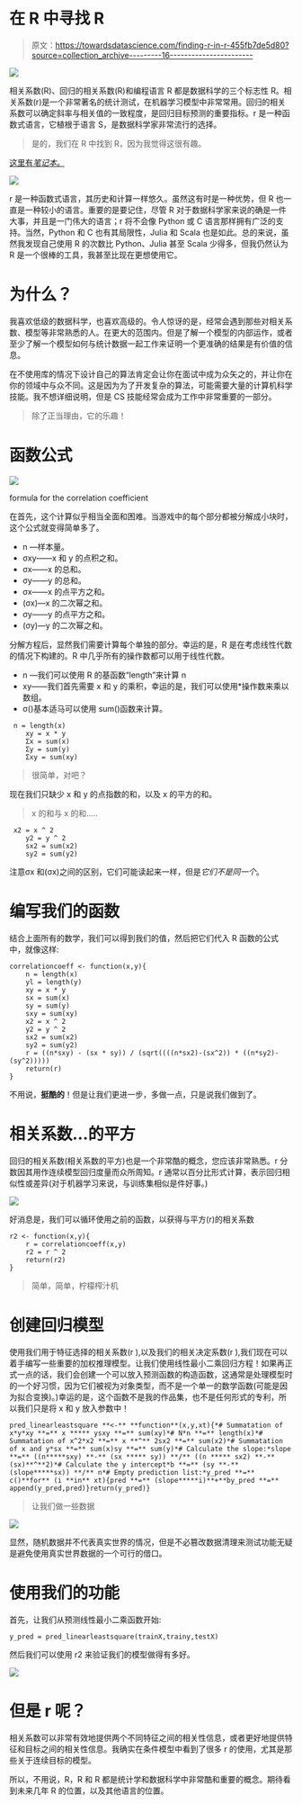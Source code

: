 # 在 R 中寻找 R

> 原文：<https://towardsdatascience.com/finding-r-in-r-455fb7de5d80?source=collection_archive---------16----------------------->

![](img/0fb5174ac1170b2c2c1cc3075e1409f5.png)

相关系数(R)、回归的相关系数(R)和编程语言 R 都是数据科学的三个标志性 R。相关系数(r)是一个非常著名的统计测试，在机器学习模型中非常常用。回归的相关系数可以确定斜率与相关值的一致程度，是回归目标预测的重要指标。r 是一种函数式语言，它植根于语言 S，是数据科学家非常流行的选择。

> 是的，我们在 R 中找到 R，因为我觉得这很有趣。

[这里有*笔记本。*](https://github.com/emmettgb/Emmetts-DS-NoteBooks/blob/master/R/r%20in%20R.ipynb)

![](img/d076c567a812799927c8ebd14f681928.png)

r 是一种函数式语言，其历史和计算一样悠久。虽然这有时是一种优势，但 R 也一直是一种较小的语言。重要的是要记住，尽管 R 对于数据科学家来说的确是一件大事，并且是一门伟大的语言；r 将不会像 Python 或 C 语言那样拥有广泛的支持。当然，Python 和 C 也有其局限性，Julia 和 Scala 也是如此。总的来说，虽然我发现自己使用 R 的次数比 Python、Julia 甚至 Scala 少得多，但我仍然认为 R 是一个很棒的工具，我甚至比现在更想使用它。

# 为什么？

我喜欢低级的数据科学，也喜欢高级的。令人惊讶的是，经常会遇到那些对相关系数、模型等非常熟悉的人。在更大的范围内。但是了解一个模型的内部运作，或者至少了解一个模型如何与统计数据一起工作来证明一个更准确的结果是有价值的信息。

在不使用库的情况下设计自己的算法肯定会让你在面试中成为众矢之的，并让你在你的领域中与众不同。这是因为为了开发复杂的算法，可能需要大量的计算机科学技能。我不想详细说明，但是 CS 技能经常会成为工作中非常重要的一部分。

> 除了正当理由，它的乐趣！

# 函数公式

![](img/b53515a82463a7538c5adf65ee280b17.png)

formula for the correlation coefficient

在首先，这个计算似乎相当全面和困难。当游戏中的每个部分都被分解成小块时，这个公式就变得简单多了。

*   n —样本量。
*   σxy——x 和 y 的点积之和。
*   σx——x 的总和。
*   σy——y 的总和。
*   σx——x 的点平方之和。
*   (σx)—x 的二次幂之和。
*   σy——y 的点平方之和。
*   (σy)—y 的二次幂之和。

分解方程后，显然我们需要计算每个单独的部分。幸运的是，R 是在考虑线性代数的情况下构建的。R 中几乎所有的操作数都可以用于线性代数。

*   n —我们可以使用 R 的基函数“length”来计算 n
*   xy——我们首先需要 x 和 y 的乘积，幸运的是，我们可以使用*操作数来乘以数组。
*   σ()基本适马可以使用 sum()函数来计算。

```
 n = length(x)
    xy = x * y
    Σx = sum(x)
    Σy = sum(y)
    Σxy = sum(xy)
```

> 很简单，对吧？

现在我们只缺少 x 和 y 的点指数的和，以及 x 的平方的和。

> x 的和与 x 的和…..

```
 x2 = x ^ 2
    y2 = y ^ 2
    sx2 = sum(x2)
    sy2 = sum(y2)
```

注意σx 和(σx)之间的区别，它们可能读起来一样，但是*它们不是同一个*。

# 编写我们的函数

结合上面所有的数学，我们可以得到我们的值，然后把它们代入 R 函数的公式中，就像这样:

```
correlationcoeff <- function(x,y){
    n = length(x)
    yl = length(y)
    xy = x * y
    sx = sum(x)
    sy = sum(y)
    sxy = sum(xy)
    x2 = x ^ 2
    y2 = y ^ 2
    sx2 = sum(x2)
    sy2 = sum(y2)
    r = ((n*sxy) - (sx * sy)) / (sqrt((((n*sx2)-(sx^2)) * ((n*sy2)-(sy^2)))))
    return(r)
}
```

不用说，**挺酷的**！但是让我们更进一步，多做一点，只是说我们做到了。

# 相关系数…的平方

回归的相关系数(相关系数的平方)也是一个非常酷的概念，您应该非常熟悉。r 分数因其用作连续模型回归度量而众所周知。r 通常以百分比形式计算，表示回归相似性或差异(对于机器学习来说，与训练集相似是件好事。)

![](img/ec188e1b30bb7fc92a8e69059b7dc365.png)

好消息是，我们可以循环使用之前的函数，以获得与平方(r)的相关系数

```
r2 <- function(x,y){
    r = correlationcoeff(x,y)
    r2 = r ^ 2
    return(r2)
}
```

> 简单，简单，柠檬榨汁机

# 创建回归模型

使用我们用于特征选择的相关系数(r ),以及我们的相关决定系数(r ),我们现在可以着手编写一些重要的加权推理模型。让我们使用线性最小二乘回归方程！如果再正式一点的话，我们会创建一个可以放入预测函数的构造函数，这通常是处理模型时的一个好习惯，因为它们被视为对象类型，而不是一个单一的数学函数(可能是因为拟合变换)。)幸运的是，这个函数不是我的作品集，也不是任何形式的专利，所以我们只是将 x 和 y 放入参数中！

```
pred_linearleastsquare **<-** **function**(x,y,xt){*# Summatation of x*y*xy **=** x ***** ysxy **=** sum(xy)*# N*n **=** length(x)*# Summatation of x^2*x2 **=** x **^** 2sx2 **=** sum(x2)*# Summatation of x and y*sx **=** sum(x)sy **=** sum(y)*# Calculate the slope:*slope **=** ((n*****sxy) **-** (sx ***** sy)) **/** ((n ***** sx2) **-** (sx)**^**2)*# Calculate the y intercept*b **=** (sy **-** (slope*****sx)) **/** n*# Empty prediction list:*y_pred **=** c()**for** (i **in** xt){pred **=** (slope*****i)**+**by_pred **=** append(y_pred,pred)}return(y_pred)}
```

> 让我们做一些数据

![](img/7fa096b59dccccbd5ff710c953c553d5.png)

显然，随机数据并不代表真实世界的情况，但是不必篡改数据清理来测试功能无疑是避免使用真实世界数据的一个可行的借口。

# 使用我们的功能

首先，让我们从预测线性最小二乘函数开始:

```
y_pred = pred_linearleastsquare(trainX,trainy,testX)
```

然后我们可以使用 r2 来验证我们的模型做得有多好。

![](img/a8bd1b3eeff5257305aa3693bab1544c.png)

# 但是 r 呢？

相关系数可以非常有效地提供两个不同特征之间的相关性信息，或者更好地提供特征和目标之间的相关性信息。我确实在条件模型中看到了很多 r 的使用，尤其是那些关于连续目标的模型。

所以，不用说，R，R 和 R 都是统计学和数据科学中非常酷和重要的概念。期待看到未来几年 R 的位置，以及其他语言的位置。